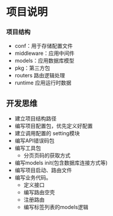 # 项目说明

### 项目结构
- conf：用于存储配置文件
- middleware：应用中间件
- models：应用数据库模型
- pkg：第三方包
- routers 路由逻辑处理
- runtime 应用运行时数据

## 开发思维
- 建立项目结构路径
- 编写项目配置包，优先定义好配置
- 建立调用配置的 setting模块
- 编写API错误码包
- 编写工具包 
  - 分页页码的获取方式
- 编写models init(包含数据库连接方式等)
- 编写项目启动、路由文件
- 编写业务代码。 
  - 定义接口
  - 编写路由空壳
  - 注册路由
  - 编写标签列表的models逻辑